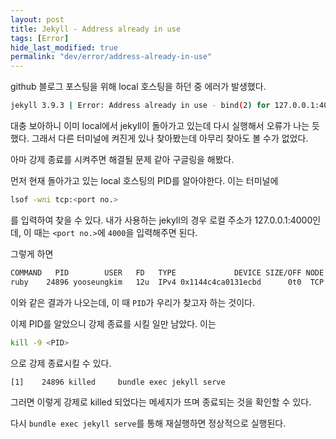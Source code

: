 ```yaml
---
layout: post
title: Jekyll - Address already in use
tags: [Error]
hide_last_modified: true
permalink: "dev/error/address-already-in-use"
---
```


github 블로그 포스팅을 위해 local 호스팅을 하던 중 에러가 발생했다.

```sh
jekyll 3.9.3 | Error: Address already in use - bind(2) for 127.0.0.1:4000
```

대충 보아하니 이미 local에서 jekyll이 돌아가고 있는데 다시 실행해서 오류가 나는 듯했다. 그래서 다른 터미널에 켜진게 있나 찾아봤는데 아무리 찾아도 볼 수가 없었다.

아마 강제 종료를 시켜주면 해결될 문제 같아 구글링을 해봤다.

먼저 현재 돌아가고 있는 local 호스팅의 PID를 알아야한다. 이는 터미널에

```sh
lsof -wni tcp:<port no.>
```

를 입력하여 찾을 수 있다. 내가 사용하는 jekyll의 경우 로컬 주소가 127.0.0.1:4000인데, 이 때는 `<port no.>`에 `4000`을 입력해주면 된다.

그렇게 하면

```sh
COMMAND   PID        USER   FD   TYPE             DEVICE SIZE/OFF NODE NAME
ruby    24896 yooseungkim   12u  IPv4 0x1144c4ca0131ecbd      0t0  TCP 127.0.0.1:terabase (LISTEN)
```

이와 같은 결과가 나오는데, 이 때 `PID`가 우리가 찾고자 하는 것이다.

이제 PID를 알았으니 강제 종료를 시킬 일만 남았다. 이는

```sh
kill -9 <PID>
```

으로 강제 종료시킬 수 있다.

```sh
[1]    24896 killed     bundle exec jekyll serve
```

그러면 이렇게 강제로 killed 되었다는 메세지가 뜨며 종료되는 것을 확인할 수 있다.

다시 `bundle exec jekyll serve`를 통해 재실행하면 정상적으로 실행된다.

